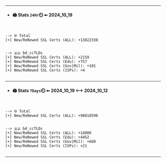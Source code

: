 

---
- #### 🖨️ **Stats** `24Hr`⏲️ ➼ 2024_10_19
```console


--> 🌐 Total
[+] New/ReNewed SSL Certs (ALL): +13822338


--> 🇧🇩 bd_ccTLDs
[+] New/ReNewed SSL Certs (ALL): +2159
[+] New/ReNewed SSL Certs (Edu): +757
[+] New/ReNewed SSL Certs (Gov|Mil): +101
[+] New/ReNewed SSL Certs (ISPs): +4


```

---
- #### 🖨️ **Stats** `7Days`⏲️ ➼ 2024_10_19 <--> 2024_10_12
```console


--> 🌐 Total
[+] New/ReNewed SSL Certs (ALL): +98018596


--> 🇧🇩 bd_ccTLDs
[+] New/ReNewed SSL Certs (ALL): +14006
[+] New/ReNewed SSL Certs (Edu): +4452
[+] New/ReNewed SSL Certs (Gov|Mil): +660
[+] New/ReNewed SSL Certs (ISPs): +21


```

---

